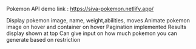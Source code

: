 Pokemon API demo link : https://siva-pokemon.netlify.app/

Display pokemon image, name, weight,abilities, moves
Animate pokemon image on hover and container on hover
Pagination implemented
Results display shown at top
Can give input on how much pokemon you can generate based on restriction
